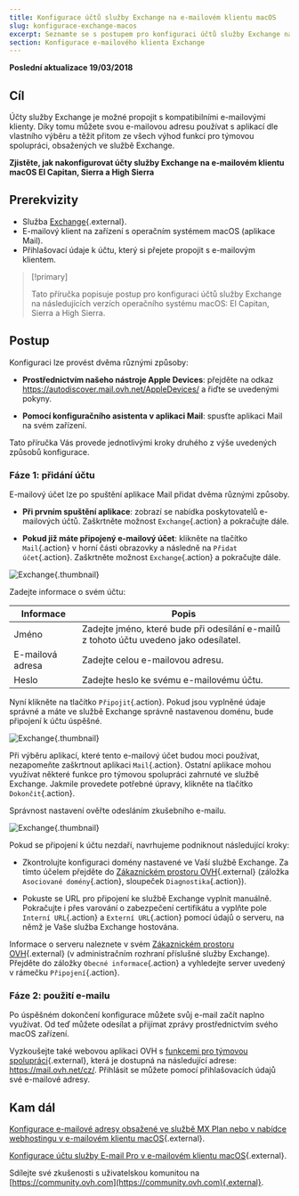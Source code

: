 ```yaml
---
title: Konfigurace účtů služby Exchange na e-mailovém klientu macOS
slug: konfigurace-exchange-macos
excerpt: Seznamte se s postupem pro konfiguraci účtů služby Exchange na macOS El Capitan, Sierra a High Sierra
section: Konfigurace e-mailového klienta Exchange
---
```


**Poslední aktualizace 19/03/2018**

## Cíl

Účty služby Exchange je možné propojit s kompatibilními e-mailovými klienty. Díky tomu můžete svou e-mailovou adresu používat s aplikací dle vlastního výběru a těžit přitom ze všech výhod funkcí pro týmovou spolupráci, obsažených ve službě Exchange.

**Zjistěte, jak nakonfigurovat účty služby Exchange na e-mailovém klientu macOS El Capitan, Sierra a High Sierra**


## Prerekvizity

- Služba [Exchange](https://www.ovh.cz/emails/){.external}.
- E-mailový klient na zařízení s operačním systémem macOS (aplikace Mail).
- Přihlašovací údaje k účtu, který si přejete propojit s e-mailovým klientem.

> [!primary]
>
> Tato příručka popisuje postup pro konfiguraci účtů služby Exchange na následujících verzích operačního systému macOS: El Capitan, Sierra a High Sierra.
>

## Postup

Konfiguraci lze provést dvěma různými způsoby:

- **Prostřednictvím našeho nástroje Apple Devices**: přejděte na odkaz <https://autodiscover.mail.ovh.net/AppleDevices/> a řiďte se uvedenými pokyny.

- **Pomocí konfiguračního asistenta v aplikaci Mail**: spusťte aplikaci Mail na svém zařízení.

Tato příručka Vás provede jednotlivými kroky druhého z výše uvedených způsobů konfigurace.

### Fáze 1: přidání účtu

E-mailový účet lze po spuštění aplikace Mail přidat dvěma různými způsoby.

- **Při prvním spuštění aplikace**: zobrazí se nabídka poskytovatelů e-mailových účtů. Zaškrtněte možnost `Exchange`{.action} a pokračujte dále.

- **Pokud již máte připojený e-mailový účet**: klikněte na tlačítko `Mail`{.action} v horní části obrazovky a následně na `Přidat účet`{.action}. Zaškrtněte možnost `Exchange`{.action} a pokračujte dále.

![Exchange](images/configuration-mail-macos-step1.png){.thumbnail}

Zadejte informace o svém účtu:

|Informace|Popis| 
|---|---| 
|Jméno|Zadejte jméno, které bude při odesílání e-mailů z tohoto účtu uvedeno jako odesílatel.|
|E-mailová adresa|Zadejte celou e-mailovou adresu.|
|Heslo|Zadejte heslo ke svému e-mailovému účtu.|  

Nyní klikněte na tlačítko `Připojit`{.action}. Pokud jsou vyplněné údaje správné a máte ve službě Exchange správně nastavenou doménu, bude připojení k účtu úspěšné.

![Exchange](images/configuration-mail-macos-step2.png){.thumbnail}

Při výběru aplikací, které tento e-mailový účet budou moci používat, nezapomeňte zaškrtnout aplikaci `Mail`{.action}. Ostatní aplikace mohou využívat některé funkce pro týmovou spolupráci zahrnuté ve službě Exchange. Jakmile provedete potřebné úpravy, klikněte na tlačítko `Dokončit`{.action}.

Správnost nastavení ověřte odesláním zkušebního e-mailu.

![Exchange](images/configuration-mail-macos-step3.png){.thumbnail}

Pokud se připojení k účtu nezdaří, navrhujeme podniknout následující kroky: 

- Zkontrolujte konfiguraci domény nastavené ve Vaší službě Exchange. Za tímto účelem přejděte do [Zákaznickém prostoru OVH](https://www.ovh.com/auth/?action=gotomanager){.external} (záložka `Asociované domény`{.action}, sloupeček `Diagnostika`{.action}).

- Pokuste se URL pro připojení ke službě Exchange vyplnit manuálně. Pokračujte i přes varování o zabezpečení certifikátu a vyplňte pole `Interní URL`{.action} a `Externí URL`{.action} pomocí údajů o serveru, na němž je Vaše služba Exchange hostována.

Informace o serveru naleznete v svém [Zákaznickém prostoru OVH](https://www.ovh.com/auth/?action=gotomanager){.external} (v administračním rozhraní příslušné služby Exchange). Přejděte do záložky `Obecné informace`{.action} a vyhledejte server uvedený v rámečku `Připojení`{.action}.

### Fáze 2: použití e-mailu

Po úspěšném dokončení konfigurace můžete svůj e-mail začít naplno využívat. Od teď můžete odesílat a přijímat zprávy prostřednictvím svého macOS zařízení.

Vyzkoušejte také webovou aplikaci OVH s [funkcemi pro týmovou spolupráci](https://www.ovh.com/fr/emails/){.external}, která je dostupná na následující adrese: <https://mail.ovh.net/cz/>. Přihlásit se můžete pomocí přihlašovacích údajů své e-mailové adresy.

## Kam dál

[Konfigurace e-mailové adresy obsažené ve službě MX Plan nebo v nabídce webhostingu v e-mailovém klientu macOS](https://docs.ovh.com/cz/cs/emails/konfigurace-mxplan-macos/){.external}.

[Konfigurace účtu služby E-mail Pro v e-mailovém klientu macOS](https://docs.ovh.com/cz/cs/emails-pro/konfigurace-email-pro-macos/){.external}.

Sdílejte své zkušenosti s uživatelskou komunitou na [https://community.ovh.com](https://community.ovh.com){.external}.